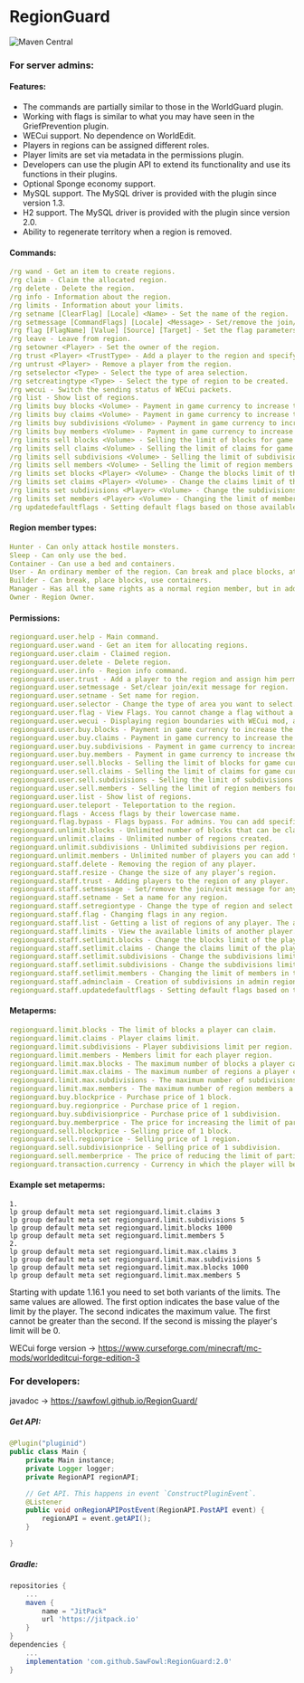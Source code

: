 # RegionGuard

 ![Maven Central](https://github.com/SawFowl/RegionGuard/actions/workflows/gradle-publish.yml/badge.svg?branch=1.10.0)

### For server admins:
#### Features:
- The commands are partially similar to those in the WorldGuard plugin.
- Working with flags is similar to what you may have seen in the GriefPrevention plugin.
- WECui support. No dependence on WorldEdit.
- Players in regions can be assigned different roles.
- Player limits are set via metadata in the permissions plugin.
- Developers can use the plugin API to extend its functionality and use its functions in their plugins.
- Optional Sponge economy support.
- MySQL support. The MySQL driver is provided with the plugin since version 1.3.
- H2 support. The MySQL driver is provided with the plugin since version 2.0.
- Ability to regenerate territory when a region is removed.

#### Commands:
```yaml
/rg wand - Get an item to create regions.
/rg claim - Claim the allocated region.
/rg delete - Delete the region.
/rg info - Information about the region.
/rg limits - Information about your limits.
/rg setname [ClearFlag] [Locale] <Name> - Set the name of the region.
/rg setmessage [CommandFlags] [Locale] <Message> - Set/remove the join/exit message in the region.
/rg flag [FlagName] [Value] [Source] [Target] - Set the flag parameters.
/rg leave - Leave from region.
/rg setowner <Player> - Set the owner of the region.
/rg trust <Player> <TrustType> - Add a player to the region and specify his rights in the region.
/rg untrust <Player> - Remove a player from the region.
/rg setselector <Type> - Select the type of area selection.
/rg setcreatingtype <Type> - Select the type of region to be created.
/rg wecui - Switch the sending status of WECui packets.
/rg list - Show list of regions.
/rg limits buy blocks <Volume> - Payment in game currency to increase the limit of blocks.
/rg limits buy claims <Volume> - Payment in game currency to increase the limit of claims.
/rg limits buy subdivisions <Volume> - Payment in game currency to increase the limit of subdivisions.
/rg limits buy members <Volume> - Payment in game currency to increase the limit of region members.
/rg limits sell blocks <Volume> - Selling the limit of blocks for game currency.
/rg limits sell claims <Volume> - Selling the limit of claims for game currency.
/rg limits sell subdivisions <Volume> - Selling the limit of subdivisions for game currency.
/rg limits sell members <Volume> - Selling the limit of region members for game currency.
/rg limits set blocks <Player> <Volume> - Change the blocks limit of the player.
/rg limits set claims <Player> <Volume> - Change the claims limit of the player.
/rg limits set subdivisions <Player> <Volume> - Change the subdivisions limit of the player.
/rg limits set members <Player> <Volume> - Changing the limit of members in the player regions.
/rg updatedefaultflags - Setting default flags based on those available in the region at the player location.
```

#### Region member types:
```yaml
Hunter - Can only attack hostile monsters.
Sleep - Can only use the bed.
Container - Can use a bed and containers.
User - An ordinary member of the region. Can break and place blocks, attack any mobs and so on.
Builder - Can break, place blocks, use containers.
Manager - Has all the same rights as a normal region member, but in addition can add or exclude other members.
Owner - Region Owner.
```

#### Permissions:
```yaml
regionguard.user.help - Main command.
regionguard.user.wand - Get an item for allocating regions.
regionguard.user.claim - Claimed region.
regionguard.user.delete - Delete region.
regionguard.user.info - Region info command.
regionguard.user.trust - Add a player to the region and assign him permissions.
regionguard.user.setmessage - Set/clear join/exit message for region.
regionguard.user.setname - Set name for region.
regionguard.user.selector - Change the type of area you want to select.
regionguard.user.flag - View Flags. You cannot change a flag without a permission for him.
regionguard.user.wecui - Displaying region boundaries with WECui mod, as well as switching the status of working with the mod.
regionguard.user.buy.blocks - Payment in game currency to increase the limit of blocks.
regionguard.user.buy.claims - Payment in game currency to increase the limit of claims.
regionguard.user.buy.subdivisions - Payment in game currency to increase the limit of subdivisions.
regionguard.user.buy.members - Payment in game currency to increase the limit of region members.
regionguard.user.sell.blocks - Selling the limit of blocks for game currency.
regionguard.user.sell.claims - Selling the limit of claims for game currency.
regionguard.user.sell.subdivisions - Selling the limit of subdivisions for game currency.
regionguard.user.sell.members - Selling the limit of region members for game currency.
regionguard.user.list - Show list of regions.
regionguard.user.teleport - Teleportation to the region.
regionguard.flags - Access flags by their lowercase name.
regionguard.flag.bypass - Flags bypass. For admins. You can add specific flags in lower-case to the permission.
regionguard.unlimit.blocks - Unlimited number of blocks that can be claimed.
regionguard.unlimit.claims - Unlimited number of regions created.
regionguard.unlimit.subdivisions - Unlimited subdivisions per region.
regionguard.unlimit.members - Unlimited number of players you can add to the region.
regionguard.staff.delete - Removing the region of any player.
regionguard.staff.resize - Change the size of any player’s region.
regionguard.staff.trust - Adding players to the region of any player.
regionguard.staff.setmessage - Set/remove the join/exit message for any region.
regionguard.staff.setname - Set a name for any region.
regionguard.staff.setregiontype - Change the type of region and select the type of regions to be created.
regionguard.staff.flag - Changing flags in any region.
regionguard.staff.list - Getting a list of regions of any player. The ability to teleport is available by default.
regionguard.staff.limits - View the available limits of another player.
regionguard.staff.setlimit.blocks - Change the blocks limit of the player.
regionguard.staff.setlimit.claims - Change the claims limit of the player.
regionguard.staff.setlimit.subdivisions - Change the subdivisions limit of the player.
regionguard.staff.setlimit.subdivisions - Change the subdivisions limit of the player.
regionguard.staff.setlimit.members - Changing the limit of members in the player regions.
regionguard.staff.adminclaim - Creation of subdivisions in admin regions.
regionguard.staff.updatedefaultflags - Setting default flags based on those available in the region at the player location.
```
#### Metaperms:
```yaml
regionguard.limit.blocks - The limit of blocks a player can claim.
regionguard.limit.claims - Player claims limit.
regionguard.limit.subdivisions - Player subdivisions limit per region.
regionguard.limit.members - Members limit for each player region.
regionguard.limit.max.blocks - The maximum number of blocks a player can claim when using the economy.
regionguard.limit.max.claims - The maximum number of regions a player can claim when using the economy.
regionguard.limit.max.subdivisions - The maximum number of subdivisions a player can claim when using the economy.
regionguard.limit.max.members - The maximum number of region members a player can add using the economy.
regionguard.buy.blockprice - Purchase price of 1 block.
regionguard.buy.regionprice - Purchase price of 1 region.
regionguard.buy.subdivisionprice - Purchase price of 1 subdivision.
regionguard.buy.memberprice - The price for increasing the limit of participants by 1.
regionguard.sell.blockprice - Selling price of 1 block.
regionguard.sell.regionprice - Selling price of 1 region.
regionguard.sell.subdivisionprice - Selling price of 1 subdivision.
regionguard.sell.memberprice - The price of reducing the limit of participants by 1.
regionguard.transaction.currency - Currency in which the player will be buying and selling limits.
```

#### Example set metaperms:
```
1.
lp group default meta set regionguard.limit.claims 3
lp group default meta set regionguard.limit.subdivisions 5
lp group default meta set regionguard.limit.blocks 1000
lp group default meta set regionguard.limit.members 5
2.
lp group default meta set regionguard.limit.max.claims 3
lp group default meta set regionguard.limit.max.subdivisions 5
lp group default meta set regionguard.limit.max.blocks 1000
lp group default meta set regionguard.limit.max.members 5
```
Starting with update 1.16.1 you need to set both variants of the limits. The same values are allowed. The first option indicates the base value of the limit by the player. The second indicates the maximum value. The first cannot be greater than the second. If the second is missing the player's limit will be 0.

WECui forge version -> https://www.curseforge.com/minecraft/mc-mods/worldeditcui-forge-edition-3

### For developers:
javadoc -> https://sawfowl.github.io/RegionGuard/
##### Get API:
```JAVA
@Plugin("pluginid")
public class Main {
	private Main instance;
	private Logger logger;
	private RegionAPI regionAPI;

	// Get API. This happens in event `ConstructPluginEvent`.
	@Listener
	public void onRegionAPIPostEvent(RegionAPI.PostAPI event) {
		regionAPI = event.getAPI();
	}

}
```
##### Gradle:
```gradle
repositories {
	...
	maven { 
		name = "JitPack"
		url 'https://jitpack.io' 
	}
}
dependencies {
	...
	implementation 'com.github.SawFowl:RegionGuard:2.0'
}
```
